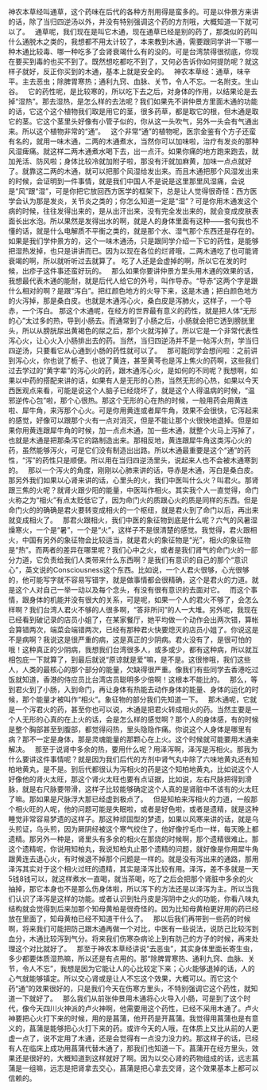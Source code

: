 神农本草经叫通草，这个药味在后代的各种方剂用得是蛮多的。可是以仲景方来讲的话，除了当归四逆汤以外，并没有特别强调这个药的方剂哦，大概知道一下就可以了。
 
通草呢，我们现在是叫它木通，现在通草已经是别的药了，那类似的药叫什么通脱木之类的，我想都不用太计较了，本来教到木通，需要跟同学讲一下哪一种木通比较毒、哪一种吃多了会肾衰竭什么有的没的。可是台湾禁得很彻底，你现在要买到毒的也买不到了。既然想吃都吃不到了，又何必告诉你如何提防呢？就这样子就好，反正你买到的木通，基本上就是安全的。
 
神农本草经：通草，味辛平。主去恶虫；除脾胃寒热；通利九窍、血脉、关节，令人不忘。一名附支。生山谷。
 
它的药性呢，是比较寒的，所以吃下去之后，对身体的作用，以结果论是去掉“湿热”。那去湿热，是怎么样的去法呢？我们如果先不讲仲景方里面木通的功能的话，它这个这个植物我们取是用它的茎，很多药草，都是取它的根，但木通是取它的茎。它这个茎里头好像有小管子似的，你从这一头吹气，另外一头会有气通出来。所以这个植物非常的“通”。
 
这个非常“通”的植物呢，医宗金鉴有个方子还蛮有名的，就用一味木通，二两的木通煮水，当然你可以加味啦，治疗有发炎的那种风湿痺痛。就这样二两木通煮水喝下去，出一点汗。如果你痛的地方跑来跑去，就加羌活、防风啦；身体比较冷就加附子啦，那没有汗就加麻黄，加味一点点就好了。就靠这二两的木通，就可以把那个风湿给发出来。而且木通把那个风湿发出来的时候，会证明到一件事情，就是我们中国人不是说是这里那里风湿痛，会说是“风”跟“湿”，可是你把它放回西方医学的框架下，总是让人觉得很奇怪：西方医学会认为那是发炎，关节炎之类的；你怎么知道一定是“湿”？可是你用木通发这个病的时候，往往发得出来的，是从出汗出来，没有完全发出来的，就会变成皮肤表面长出水泡。所以果然是发得出水的啊，就是人的身体里面有这种——套句我也不懂的话，就是什么电解质不平衡之类的，就是那个水、湿气那个东西还是存在的。如果是我们学仲景方的，这个一味木通汤，只是跟同学介绍一下它的药性，是能够把湿热发掉，也只是讲讲而已。因为以现在各位的烂肾哦，二两木通吃了也可能肾衰竭的啊，所以就听听过去就算了。 吃了人还是会虚掉的啊，所以它在发的时候，出疹子这件事还蛮好玩的。
 
那么如果你要讲仲景方里头用木通的效果的话，我想最代表木通的能耐，就是后代人给它的外号，叫作导赤。“导赤”这两个字是跟什么相对的啊？是跟“泻白”。把红颜色地方的火导下来，这是木通；把白颜色地方的火泻掉，那是桑白皮。也就是木通泻心火，桑白皮是泻肺火，这样子，一个导赤，一个泻白。
那这个木通呢，在经方的世界最有意义的药性，就是把人体“无形的心”太过多的热，导到小肠去。而通常到了小肠之后，小肠就会把它透到膀胱里头，所以从膀胱尿出黄褐色的尿之后，那个火就泻掉了。所以它是一个非常代表性泻心火，让心火入小肠排出去的药。当然，当归四逆汤并不是一帖泻火剂，学当归四逆汤，只要看它从心通到小肠的药性就可以了。
 
那可能同学会想问啦：之前讲到泻心火，你也说了栀子、也说了黄连，甚至黄芩也是泻上焦火的药啊，这些我们过去学过的“黄字辈”的泻心火的药，跟木通泻心火，是如何的不同呢？我想啊，如果以中药的搭配来讲的话，如果有人是无形的心热，当然无形的心热，如果以今天西医观点来看，可能是说这个人脑子已经烧坏了，就是这个人得温病的时候，“温邪逆传心包”啦，那个心很热。那这个无形的心在热的时候，一般用药会用黄连啦、犀牛角，来泻那个心火。可是你用黄连或者犀牛角，效果不会很快，它泻起来的感觉，好像可以跟那个火有一点对消灭，但是不能让那个火很快地退掉。但是如果你用黄连跟犀牛角的时候，加一点点木通，加一些木通，就整个火马上泻掉了，也就是木通是把那条泻它的路制造出来。那相反地，黄连跟犀牛角这类泻心火的药，虽然能够泻火，可是它们没有制造出出路。所以木通最重要是这个“通”的药性，“泻”的药性只是顺便。所以用在当归四逆汤里头，说起来人也不会被木通寒到的。
 
那以一个泻火的角度，刚刚以心肺来讲的话，导赤是木通，泻白是桑白皮。那另外我们如果以心肾来讲的话，心里头的火，我们中医叫什么火？叫君火。那肾跟三焦的火呢？就肾火跟少阳的能量，中医叫作相火。其实我个人一直觉得，命门火称之为“相火”有点太贬低它了，因为命门火的质跟心火的质是同样的东西。但是命门火的的确确是君火要转变成相火的一个枢纽，就是君火到了命门以后，再出来就变成相火了。
 
那君火跟相火，我们中医的象征物到底是什么呢？六气的风暑湿燥寒火，一个是“暑”，一个是“火”，这样子不是很清楚的感觉。我觉得，君火跟相火，中国有另外的象征物会比较适当，就是君火的象征物是“光”，相火的象征物是“热”。而两者的差异在哪里呢？我们心中之火，或者是我们肾气的命门火的一部分力道，它负责给我们人类带来什么东西啊？是我们有意识的自己的那个“意识心”，英文说的Consciousness这个东西。比如说，一个人君火很够，心光很够的，他可能写字就不容易写错字，就是做事情都会很精确，这个是君火的力道。就是这个人对自己一举一动以及每个念头，有没有很有意识的去面对它。
 
而这个事情，跟身体的机能并没有很大的关系，可是呢，如果一个人的君火不够了，会怎么样啊？我们台湾人君火不够的人很多啊，“答非所问”的人一大堆。另外呢，我现在已经看到破记录的店员小姐了，在某家餐厅，她平均做一个动作会出两次错，算帐会算错两次，端菜会端错两次，已经有那种君火快要熄灭的店员小姐了。你说这是不是病啊？我说这是很严重的病，这是真正的少阴病。君火没有了，是很可怕的哦！这种真正的少阴病，我想我们台湾很多人，或多或少，都有这种病，所以就互相包庇一下就算了，到最后就说“原谅就是爱”嘛，是不是。这很惨哦，我们这些人，人类的最核心的那个部分的能量，欠缺得很严重。像我们有些同学去香港吃过饭就知道，香港的侍应员比台湾店员聪明多少倍啊！这根本不能比的。
 
那么，等到君火到了小肠，入到命门，再让身体有热能去动作身体的能量、身体的运化的时候，那个能量才被叫作“相火”。象征物的部分我们先知道一下。
 
那木通呢，它就是一个泻君火的药，甚至你也可以说，木通是把君火转成相火的药。当然主要是一个人无形的心真的在上火的话，会是怎么样的感觉啊？那个人的身体感，有的时候是整个胸部甚至到腹部，都觉得闷热，里头隐隐作痛。你说这个人身体是哪里有病？那不一定是身体，那是灵魂能量的那颗心在上火。这个时候就可能要用木通来解决。
 
那至于说肾中多余的热，要用什么呢？用泽泻啊，泽泻是泻相火。那我为什么要讲这件事情呢？就是因为我们后代的方剂中肾气丸中除了六味地黄丸还有知柏地黄丸，是不是。到后代都很认为泻相火的药是这个知柏地黄丸，比如说这个人好像他的肾火太旺，那这个肾火太旺也要有点证据，比如说，左右尺脉把得到滑脉，就是右尺脉要带滑，这样子比较能够确定这个人真的是肾脏中不该有的火太旺了嘛。那如果是尺脉浮大那已经虚到极点了。
 
但是知柏来泻相火的力道，一般那个相火旺的人呢，他的问题可能是失眠啦，或者是好色啦，或者是遗精，就是这种睡觉非常容易梦遗的这样子。那这种顽固型的梦遗，如果以风寒来讲的话，就是乌头煎证，乌头煎，因为厥阴经被这个寒气绞住了，他好像拧毛巾一样，每天晚上都遗精。那另外一种是，肾里头有多余的相火在那烧的时候啊，那个遗精很难止。那这个遗精呢，你说用知柏丸，我说知柏丸止那个遗精的问题，就好像是你用犀牛角跟黄连去退心火，有时候退不掉那个问题是一样的。就是没有泻出来的通路，那用泽泻其实对于这个相火过旺的遗精，其实是泽泻比较有用。泽泻，差不多就是一天5钱8钱可以，就这样煮水一直喝，就当茶喝，吃了之后会把那个肾脏中多余的火抽掉，那它本身也不是那么伤身体啦，所以泻下的方法还是以泽泻为主。所以当我们认识了泽泻是这样的功能。或者认识到牡丹皮是泻阴中之火的功能，你看八味丸结构就会觉得到后来加那个知母黄柏是很奇怪的。因为比知母黄柏更好用的药已经放在里面了，知母黄柏已经不知道干什么了。
 
那以后我们再带到一些药的时候啊，将来我们可能把防己跟木通再做一个对比，中医有一些说法，说防己比较泻到血分，木通比较泻到气分。将来我们伤寒杂病论上到有防己的方子的时候，再来处理这个对比就好了。
 
那至于神农本草经讲说“去恶虫”，其实身体里面长寄生虫，多少都要体质湿热嘛，所以还是有点用的。那“除脾胃寒热、通利九窍、血脉、关节，令人不忘”，我想是因为它能让人的心比较定下来；心火能够退掉的话，人的心气就能够镇定。所以交心肾或是让人不忘这个效果，大概可以。而它这个药“通”的效果很好的，只是我们今天在伤寒方里头，不特别强调它这个药性，就知道一下就好了。
 
那么我们从前张仲景用木通将心火导入小肠，可是到了这个时代，像今天四川火神派的卢火神啊，他需要用这个药性，已经不采用木通了。卢火神要把心火打下来的时候，用的是菖蒲，他开药是开菖蒲。我觉得用菖蒲也是有意义的，菖蒲是能够把心火打下来的药。或许今天的人哦，在体质上又比从前的人更虚一点了，说不定用了木通，还是会觉得有一点没力没力的。那这样子的话，已经有人在临床上成功用菖蒲代替木通了，那我们也知道一下。菖蒲开在经方里头，效果还是很好的，大概知道到这样就好了啊。因为以交心肾的药物组成的话，远志菖蒲是一组嘛，远志是把肾拿去交心，菖蒲是把心拿去交肾，这个效果基本上都可以信赖的。
